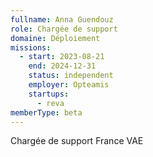 ```yaml
---
fullname: Anna Guendouz
role: Chargée de support
domaine: Déploiement
missions:
  - start: 2023-08-21
    end: 2024-12-31
    status: independent
    employer: Opteamis
    startups:
      - reva
memberType: beta
---
```

Chargée de support France VAE